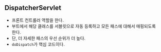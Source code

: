 ## DispatcherServlet
- 프론트 컨트롤러 역할을 한다.
- 부트에서 해당 클래스를 서블릿으로 자동 등록하고 모든 패스에 대해서 매핑되도록 한다.
- 단, 더 자세한 패스의 우선 순위가 더 높다.
- `doDispatch`가 핵심 코드이다.
